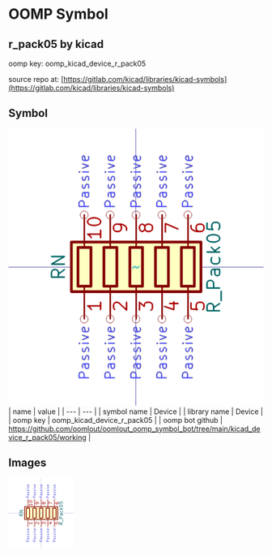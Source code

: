 # OOMP Symbol  
## r_pack05  by kicad  
  
oomp key: oomp_kicad_device_r_pack05  
  
source repo at: [https://gitlab.com/kicad/libraries/kicad-symbols](https://gitlab.com/kicad/libraries/kicad-symbols)  
## Symbol  
  
[![working.png](working_600.png)](working.png)  
| name | value | 
| --- | --- | 
| symbol name | Device | 
| library name | Device | 
| oomp key | oomp_kicad_device_r_pack05 | 
| oomp bot github | https://github.com/oomlout/oomlout_oomp_symbol_bot/tree/main/kicad_device_r_pack05/working | 
## Images  
  
[![working.png](working_140.png)](working.png)  
